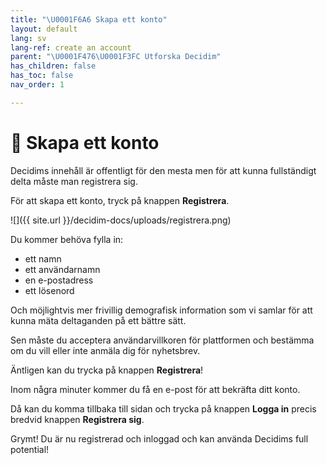 ```yaml
---
title: "\U0001F6A6 Skapa ett konto"
layout: default
lang: sv
lang-ref: create an account
parent: "\U0001F476\U0001F3FC Utforska Decidim"
has_children: false
has_toc: false
nav_order: 1

---
```

# 🚦 Skapa ett konto

Decidims innehåll är offentligt för den mesta men för att kunna fullständigt delta måste man registrera sig.

För att skapa ett konto, tryck på knappen **Registrera**.

![]({{ site.url }}/decidim-docs/uploads/registrera.png)

Du kommer behöva fylla in:

* ett namn
* ett användarnamn
* en e-postadress
* ett lösenord

Och möjlightvis mer frivillig demografisk information som vi samlar för att kunna mäta deltaganden på ett bättre sätt.

Sen måste du acceptera användarvillkoren för plattformen och bestämma om du vill eller inte anmäla dig för nyhetsbrev.

Äntligen kan du trycka på knappen **Registrera**!

Inom några minuter kommer du få en e-post för att bekräfta ditt konto.

Då kan du komma tillbaka till sidan och trycka på knappen **Logga in** precis bredvid knappen **Registrera sig**.

Grymt! Du är nu registrerad och inloggad och kan använda Decidims full potential!
